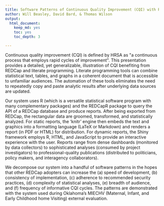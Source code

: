 ```yaml
---
title: Software Patterns of Continuous Quality Improvement (CQI) with REDCap and R
author: Will Beasley, David Bard, & Thomas Wilson
output:
  html_document:
    keep_md: yes
    toc: yes
    toc_depth: 3

---
```


Continuous quality improvement (CQI) is defined by HRSA as "a continuous process that employs rapid cycles of improvement".  This presentation provides a detailed, yet generalizable, illustration of CQI benefiting from REDCap and literate programming.  Literate programming tools can combine statistical text, tables, and graphs in a coherent document that is accessible to unfamiliar audiences.  The automation of these tools eliminates the need to repeatedly copy and paste analytic results after underlying data sources are updated.

Our system uses R (which is a versatile statistical software program with many complementary packages) and the REDCapR package to query the API of a REDCap database and produce reports.  After being exported from REDCap, the rectangular data are groomed, transformed, and statistically analyzed.  For static reports, the ‘knitr’ engine then embeds the text and graphics into a formatting language (LaTeX or Markdown) and renders a report (in PDF or HTML) for distribution.  For dynamic reports, the Shiny framework employs R, HTML, and JavaScript to provide an interactive experience with the user.  Reports range from dense dashboards (monitored by data collectors) to sophisticated analyses (consumed by project investigators) to professional-quality publications (distributed to politicians, policy makers, and interagency collaborators).

We decompose our system into a handful of software patterns in the hopes that other REDCap adopters can increase the (a) speed of development, (b) consistency of implementation, (c) adherence to recommended security practices, (d) complexity of statistical analyses, (e) breadth of audience, and (f) frequency of informative CQI cycles.  The patterns are demonstrated with the system used during Oklahoma’s MIECHV (Maternal, Infant, and Early Childhood home Visiting) external evaluation.
